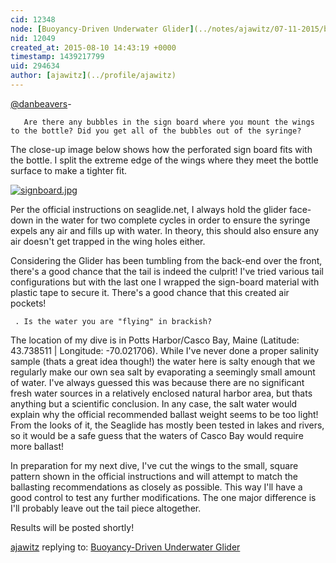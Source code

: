 ```yaml
---
cid: 12348
node: [Buoyancy-Driven Underwater Glider](../notes/ajawitz/07-11-2015/buoyancy-driven-underwater-glider)
nid: 12049
created_at: 2015-08-10 14:43:19 +0000
timestamp: 1439217799
uid: 294634
author: [ajawitz](../profile/ajawitz)
---
```


[@danbeavers](/profile/danbeavers)-   

       Are there any bubbles in the sign board where you mount the wings to the bottle? Did you get all of the bubbles out of the syringe?

The close-up image below shows how the perforated sign board fits with the bottle.  I split the extreme edge of the wings where they meet the bottle surface to make a tighter fit.

[![signboard.jpg](https://i.publiclab.org/system/images/photos/000/011/082/medium/signboard.jpg)](https://i.publiclab.org/system/images/photos/000/011/082/original/signboard.jpg)

Per the official instructions on seaglide.net, I always hold the glider face-down in the water for two complete cycles in order to ensure the syringe expels any air and fills up with water.  In theory, this should also ensure any air doesn't get trapped in the wing holes either.

Considering the Glider has been tumbling from the back-end over the front, there's a good chance that the tail is indeed the culprit!  I've tried various tail configurations but with the last one I wrapped the sign-board material with plastic tape to secure it.  There's a good chance that this created air pockets!  

     . Is the water you are "flying" in brackish?

The location of my dive is in Potts Harbor/Casco Bay, Maine (Latitude: 43.738511 | Longitude: -70.021706).  While I've never done a proper salinity sample (thats a great idea though!) the water here is salty enough that we regularly make our own sea salt by evaporating a seemingly small amount of water.  I've always guessed this was because there are no significant fresh water sources in a relatively enclosed natural harbor area, but thats anything but a scientific conclusion.  In any case, the salt water would explain why the official recommended ballast weight seems to be too light! From the looks of it, the Seaglide has mostly been tested in lakes and rivers, so it would be a safe guess that the waters of Casco Bay would require more ballast! 

In preparation for my next dive, I've cut the wings to the small, square pattern shown in the official instructions and will attempt to match the ballasting recommendations as closely as possible.  This way I'll have a good control to test any further modifications.  The one major difference is I'll probably leave out the tail piece altogether.

Results will be posted shortly!

[ajawitz](../profile/ajawitz) replying to: [Buoyancy-Driven Underwater Glider](../notes/ajawitz/07-11-2015/buoyancy-driven-underwater-glider)

